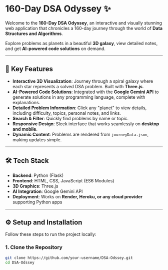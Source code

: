 # 160-Day DSA Odyssey ✨

Welcome to the **160-Day DSA Odyssey**, an interactive and visually stunning web application that chronicles a 160-day journey through the world of **Data Structures and Algorithms**.  

Explore problems as planets in a beautiful **3D galaxy**, view detailed notes, and get **AI-powered code solutions** on demand.

---

## 🚀 Key Features

- **Interactive 3D Visualization**: Journey through a spiral galaxy where each star represents a solved DSA problem. Built with **Three.js**.  
- **AI-Powered Code Solutions**: Integrated with the **Google Gemini API** to generate solutions in any programming language, complete with explanations.  
- **Detailed Problem Information**: Click any "planet" to view details, including difficulty, topics, personal notes, and links.  
- **Search & Filter**: Quickly find problems by name or topic.  
- **Responsive Design**: Sleek interface that works seamlessly on **desktop and mobile**.  
- **Dynamic Content**: Problems are rendered from `journeyData.json`, making updates simple.  

---

## 🛠️ Tech Stack

- **Backend**: Python (Flask)  
- **Frontend**: HTML, CSS, JavaScript (ES6 Modules)  
- **3D Graphics**: Three.js  
- **AI Integration**: Google Gemini API  
- **Deployment**: Works on **Render, Heroku, or any cloud provider** supporting Python apps  

---

## ⚙️ Setup and Installation

Follow these steps to run the project locally:

### 1. Clone the Repository
```bash
git clone https://github.com/your-username/DSA-Odssey.git
cd DSA-Odssey
